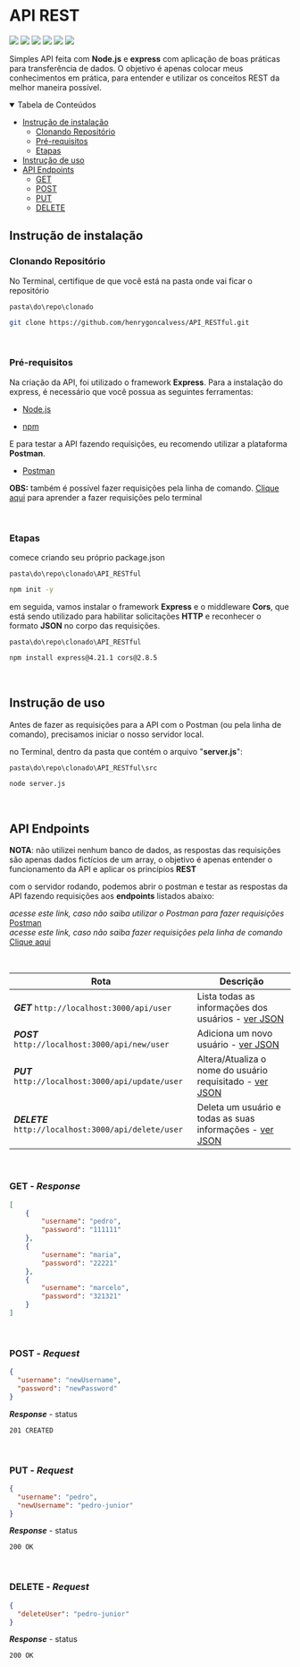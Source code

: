 # API REST

<img src="https://img.shields.io/github/license/henrygoncalvess/API_RESTful?style=for-the-badge"> <img src="https://img.shields.io/badge/express-4.21.1-royalblue?style=for-the-badge&logoColor=black"> <img src="https://img.shields.io/badge/cors-2.8.5-royalblue?style=for-the-badge&logo=cors&logoColor=black"> <img src="https://img.shields.io/badge/node-20.16.0-43853D?style=for-the-badge&logo=node.js"> <img src="https://img.shields.io/badge/npm-10.8.2-firebrick?style=for-the-badge&logo=npm&logoColor=firebrick"> <img src="https://img.shields.io/badge/postman-11.16.0-orange?style=for-the-badge&logo=postman">

Simples API feita com **Node.js** e **express** com aplicação de boas práticas para transferência de dados. O objetivo é apenas colocar meus conhecimentos em prática, para entender e utilizar os conceitos REST da melhor maneira possível.

<details open="open">
<summary>Tabela de Conteúdos</summary>
  
- [Instrução de instalação](#instrução-de-instalação)
  - [Clonando Repositório](#clonando-repositório)
  - [Pré-requisitos](#pré-requisitos)
  - [Etapas](#etapas)
- [Instrução de uso](#instrução-de-uso)
- [API Endpoints](#api-endpoints)
  - [GET](#get---response)
  - [POST](#post---request)
  - [PUT](#put---request)
  - [DELETE](#delete---request)
  
</details>

## Instrução de instalação

### Clonando Repositório
No Terminal, certifique de que você está na pasta onde vai ficar o repositório

`pasta\do\repo\clonado`
``` bash
git clone https://github.com/henrygoncalvess/API_RESTful.git
```
<br>

### Pré-requisitos
Na criação da API, foi utilizado o framework **Express**. Para a instalação do express, é necessário que você possua as seguintes ferramentas:

- [Node.js](https://nodejs.org/pt)

- [npm](https://docs.npmjs.com/downloading-and-installing-node-js-and-npm)

E para testar a API fazendo requisições, eu recomendo utilizar a plataforma **Postman**.

- [Postman](https://www.postman.com/downloads/)

**OBS:** também é possível fazer requisições pela linha de comando. [Clique aqui](https://www.campuscode.com.br/conteudos/comandos-curl-para-testar-requisicoes-api) para aprender a fazer requisições pelo terminal

<br>

### Etapas

comece criando seu próprio package.json

`pasta\do\repo\clonado\API_RESTful`
``` bash
npm init -y
```
em seguida, vamos instalar o framework **Express** e o middleware **Cors**, que está sendo utilizado para habilitar solicitações **HTTP** e reconhecer o formato **JSON** no corpo das requisições.

`pasta\do\repo\clonado\API_RESTful`
``` bash
npm install express@4.21.1 cors@2.8.5
```

<br>

## Instrução de uso

Antes de fazer as requisições para a API com o Postman (ou pela linha de comando), precisamos iniciar o nosso servidor local.

no Terminal, dentro da pasta que contém o arquivo "**server.js**":

`pasta\do\repo\clonado\API_RESTful\src`
``` bash
node server.js
```

<br>

## API Endpoints

**NOTA**: não utilizei nenhum banco de dados, as respostas das requisições são apenas dados fictícios de um array, o objetivo é apenas entender o funcionamento da API e aplicar os princípios **REST**

com o servidor rodando, podemos abrir o postman e testar as respostas da API fazendo requisições aos **endpoints** listados abaixo:

*acesse este link, caso não saiba utilizar o Postman para fazer requisições* [Postman](https://learning.postman.com/docs/introduction/overview/)  
*acesse este link, caso não saiba fazer requisições pela linha de comando* [Clique aqui](https://www.campuscode.com.br/conteudos/comandos-curl-para-testar-requisicoes-api)

<br>

Rota | Descrição
---|---|
***GET*** ` http://localhost:3000/api/user `| Lista todas as informações dos usuários - [ver JSON](#get---response)
***POST*** ` http://localhost:3000/api/new/user `| Adiciona um novo usuário - [ver JSON](#post---request)
***PUT*** ` http://localhost:3000/api/update/user `| Altera/Atualiza o nome do usuário requisitado - [ver JSON](#put---request)
***DELETE*** ` http://localhost:3000/api/delete/user `| Deleta um usuário e todas as suas informações - [ver JSON](#delete---request)

<br>

### GET - ***Response***

``` json
[
    {
        "username": "pedro",
        "password": "111111"
    },
    {
        "username": "maria",
        "password": "22221"
    },
    {
        "username": "marcelo",
        "password": "321321"
    }
]
```

<br>

### POST - ***Request***

``` json
{
  "username": "newUsername",
  "password": "newPassword"
}
```

***Response*** - status

``` http
201 CREATED
```

<br>

### PUT - ***Request***

``` json
{
  "username": "pedro",
  "newUsername": "pedro-junior"
}
```

***Response*** - status

``` http
200 OK
```

<br>

### DELETE - ***Request***

``` json
{
  "deleteUser": "pedro-junior"
}
```
***Response*** - status

``` http
200 OK
```
